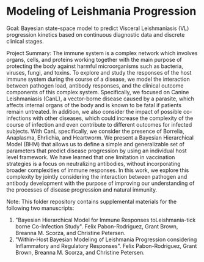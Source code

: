 # Modeling of Leishmania Progression
Goal: Bayesian state-space model to predict Visceral Leishmaniasis (VL) progression kinetics based on continuous diagnostic data and discrete clinical stages.

Project Summary: The immune system is a complex network which involves organs, cells, and proteins working together with the main purpose of protecting the body against harmful microorganisms such as bacteria, viruses, fungi, and toxins. To explore and study the responses of the host immune system during the course of a disease, we model the interaction between pathogen load, antibody responses, and the clinical outcome components of this complex system. Specifically, we focused on Canine Leishmaniasis (CanL), a vector-borne disease caused by a parasite, which affects internal organs of the body and is known to be fatal if patients remain untreated. In addition, we also consider the impact of possible co-infections with other diseases, which could increase the complexity of the course of infection and even contribute to different outcomes for infected subjects. With CanL specifically, we consider the presence of Borrelia, Anaplasma, Ehrlichia, and Heartworm. We present a Bayesian Hierarchical Model (BHM) that allows us to define a simple and generalizable set of parameters that predict disease progression by using an individual host level framework. We have learned that one limitation in vaccination strategies is a focus on neutralizing antibodies, without incorporating broader complexities of immune responses. In this work, we explore this complexity by jointly considering the interaction between pathogen and antibody development with the purpose of improving our understanding of the processes of disease progression and natural immunity.

Note: This folder repository contains supplemental materials for the following two manuscripts: 

1. "Bayesian Hierarchical Model for Immune Responses toLeishmania-tick borne Co-Infection Study". Felix Pabon-Rodriguez, Grant Brown, Breanna M. Scorza, and Christine Petersen.
2. "Within-Host Bayesian Modeling of Leishmania Progression considering Inflammatory and Regulatory Responses". Felix Pabon-Rodriguez, Grant Brown, Breanna M. Scorza, and Christine Petersen.

